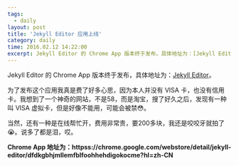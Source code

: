 ```yaml
---
tags:
  - daily
layout: post
title: 'Jekyll Editor 应用上线'
category: daily
time: 2016.02.12 14:22:00
excerpt: Jekyll Editor 的 Chrome App 版本终于发布，具体地址为：[Jekyll Editor](httpss://chrome.google.com/webstore/detail/jekyll-editor/dfdkgbhjmllemfblfoohhehdigokocme?hl=zh-CN)。
---
```

Jekyll Editor 的 Chrome App 版本终于发布，具体地址为：[Jekyll Editor](httpss://chrome.google.com/webstore/detail/jekyll-editor/dfdkgbhjmllemfblfoohhehdigokocme?hl=zh-CN)。

<!--more-->

为了发布这个应用我真是费了好多心思，因为本人并没有 VISA 卡，也没有信用卡。我想到了一个神奇的网站，不是58，而是淘宝，搜了好久之后，发现有一种叫 VISA 虚拟卡，但是好像不能用，可能会被禁:flushed:。

当然，还有一种是在线帮忙开，费用非常贵，要200多块，我还是咬咬牙就拍了:sob:。说多了都是泪，哎。

**Chrome App 地址为：httpss://chrome.google.com/webstore/detail/jekyll-editor/dfdkgbhjmllemfblfoohhehdigokocme?hl=zh-CN**